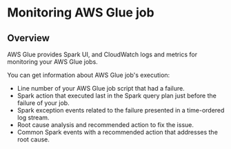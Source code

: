 # Monitoring AWS Glue job

## Overview

AWS Glue provides Spark UI, and CloudWatch logs and metrics for monitoring your AWS Glue jobs.

You can get information about AWS Glue job's execution:
- Line number of your AWS Glue job script that had a failure.
- Spark action that executed last in the Spark query plan just before the failure of your job.
- Spark exception events related to the failure presented in a time-ordered log stream.
- Root cause analysis and recommended action to fix the issue.
- Common Spark events with a recommended action that addresses the root cause.
